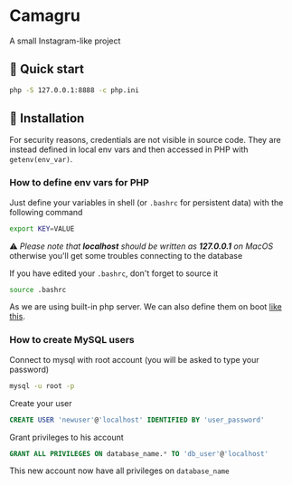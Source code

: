 # Camagru

A small Instagram-like project

## 🚀 Quick start

```bash
php -S 127.0.0.1:8888 -c php.ini
```

## 🔧 Installation

For security reasons, credentials are not visible in source code. They are instead defined in local env vars and then accessed in PHP with `getenv(env_var)`.

### **How to define env vars for PHP**

Just define your variables in shell (or `.bashrc` for persistent data) with the following command

```bash
export KEY=VALUE
```

⚠️ _Please note that **localhost** should be written as **127.0.0.1** on MacOS_ otherwise you'll get some troubles connecting to the database

If you have edited your `.bashrc`, don't forget to source it

```bash
source .bashrc
```

As we are using built-in php server. We can also define them on boot [like this](https://www.php.net/manual/fr/features.commandline.webserver.php#124576).

### **How to create MySQL users**

Connect to mysql with root account (you will be asked to type your password)

```bash
mysql -u root -p
```

Create your user

```sql
CREATE USER 'newuser'@'localhost' IDENTIFIED BY 'user_password'
```

Grant privileges to his account

```sql
GRANT ALL PRIVILEGES ON database_name.* TO 'db_user'@'localhost'
```

This new account now have all privileges on `database_name`
